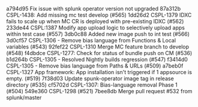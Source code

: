a794d95 Fix issue with splunk operator version not upgraded
87a312b CSPL-1438: Add missing mc test develop (#565)
1dd26d2 CSPL-1379 IDXC fails to scale up when MC CR is deployed with pre-existing IDXC (#562)
233de44 CSPL:1387 Modify app upload logic to selectively upload apps within test case (#557)
3db0c88 Added new image push to int test (#566)
3d0cf57 CSPL-1306 - Remove bias language from Functions & Local variables (#543)
92fef22 CSPL-1310 Merge MC feature branch to develop (#548)
f4dbdce CSPL-1277: Check for status of bundle push on CM (#536)
b1d264b CSPL-1305 - Resolved Nightly builds regression (#547)
f3414d0 CSPL-1305 - Remove bias language from Paths & URLs (#509)
a7beb0f CSPL-1327 App framework: App installation isn't triggered if 1 appsource is empty. (#519)
7f38d03 Update spunk-operator image tag in release directory (#535)
cf5702d CSPL-1307: Bias-language removal Phase 1 (#504)
549e360 CSPL-1298 (#521)
7bee8db Merge pull request #532 from splunk/master

